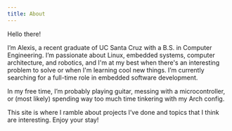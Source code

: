 ```yaml
---
title: About
---
```


Hello there!

I’m Alexis, a recent graduate of UC Santa Cruz with a B.S. in Computer Engineering. I’m passionate about Linux, embedded systems, computer architecture, and robotics, and I'm at my best when there's an interesting problem to solve or when I'm learning cool new things. I’m currently searching for a full-time role in embedded software development.

In my free time, I’m probably playing guitar, messing with a microcontroller, or (most likely) spending way too much time tinkering with my Arch config.

This site is where I ramble about projects I’ve done and topics that I think are interesting. Enjoy your stay!
